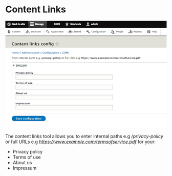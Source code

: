 # Content Links

![Content links config](../.gitbook/assets/content-links-config.png)

The content links tool allows you to enter internal paths e.g _/privacy-policy_ or full URLs e.g _https://www.example.com/termsofservice.pdf_ for your:

* Privacy policy
* Terms of use
* About us
* Impressum


